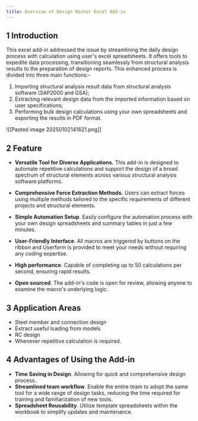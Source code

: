 ```yaml
---
title: Overview of Design Master Excel Add-in
---
```

## 1	Introduction
This excel add-in addressed the issue by streamlining the daily design process with calculation using user's excel spreadsheets. It offers tools to expedite data processing, transitioning seamlessly from structural analysis results to the preparation of design reports. This enhanced process is divided into three main functions:- 
1. Importing structural analysis result data from structural analysis software (SAP2000 and GSA);
2. Extracting relevant design data from the imported information based on user specifications;
3. Performing bulk design calculations using your own spreadsheets and exporting the results in PDF format. 

![[Pasted image 20250102141621.png]]


## 2	Feature
- **Versatile Tool for Diverse Applications.** This add-in is designed to automate repetitive calculations and support the design of a broad spectrum of structural elements across various structural analysis software platforms.

- **Comprehensive Force Extraction Methods.** Users can extract forces using multiple methods tailored to the specific requirements of different projects and structural elements.

- **Simple Automation Setup**. Easily configure the automation process with your own design spreadsheets and summary tables in just a few minutes. 

- **User-Friendly Interface**. All macros are triggered by buttons on the ribbon and Userform is provided to meet your needs without requiring any coding expertise.

- **High performance**. Capable of completing up to 50 calculations per second, ensuring rapid results.  

- **Open sourced**. The add-in's code is open for review, allowing anyone to examine the macro's underlying logic.

## 3	Application Areas
- Steel member and connection design
- Extract useful loading from models
- RC design
- Whenever repetitive calculation is required.

## 4	Advantages of Using the Add-in
- **Time Saving in Design**. Allowing for quick and comprehensive design process. 
- **Streamlined team workflow**. Enable the entire team to adopt the same tool for a wide range of design tasks, reducing the time required for training and familiarization of new tools.
- **Spreadsheet Reusability**. Utilize template spreadsheets within the workbook to simplify updates and maintenance.
